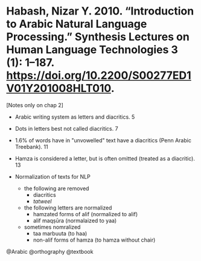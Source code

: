 # Habash, Nizar Y. 2010. “Introduction to Arabic Natural Language Processing.” Synthesis Lectures on Human Language Technologies 3 (1): 1–187. https://doi.org/10.2200/S00277ED1V01Y201008HLT010.

[Notes only on chap 2]


- Arabic writing system as letters and diacritics. 5

- Dots in letters best not called diacritics. 7

- 1.6% of words have in "unvowelled" text have a diacritics (Penn Arabic Treebank). 11

- Hamza is considered a letter, but is often omitted (treated as a diacritic). 13

- Normalization of texts for NLP
  - the following are removed
    - diacritics
    - *tatweel*
  - the following letters are normalized
    - hamzated forms of alif (normalized to alif)
    - alif maqṣūra (normalaized to yaa)
  - sometimes nomralized
    - taa marbuuta (to haa)
    - non-alif forms of hamza (to hamza without chair)

@Arabic
@orthography
@textbook
